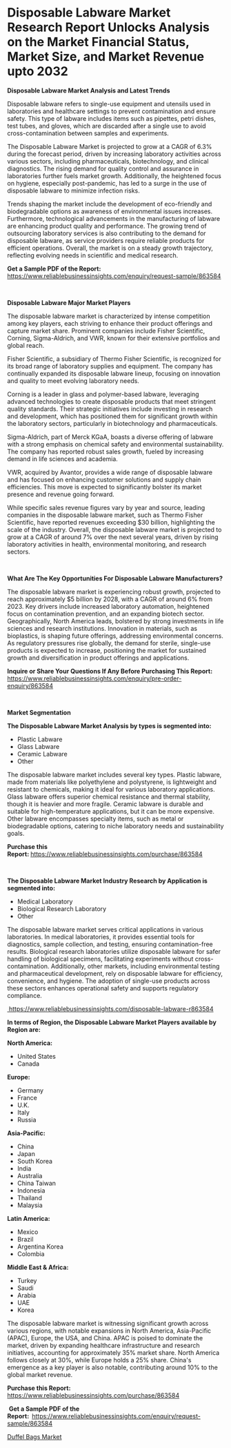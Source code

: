 <p><h1>Disposable Labware Market Research Report Unlocks Analysis on the Market Financial Status, Market Size, and Market Revenue upto 2032</h1></p><p><strong>Disposable Labware Market Analysis and Latest Trends</strong></p>
<p><p>Disposable labware refers to single-use equipment and utensils used in laboratories and healthcare settings to prevent contamination and ensure safety. This type of labware includes items such as pipettes, petri dishes, test tubes, and gloves, which are discarded after a single use to avoid cross-contamination between samples and experiments.</p><p>The Disposable Labware Market is projected to grow at a CAGR of 6.3% during the forecast period, driven by increasing laboratory activities across various sectors, including pharmaceuticals, biotechnology, and clinical diagnostics. The rising demand for quality control and assurance in laboratories further fuels market growth. Additionally, the heightened focus on hygiene, especially post-pandemic, has led to a surge in the use of disposable labware to minimize infection risks.</p><p>Trends shaping the market include the development of eco-friendly and biodegradable options as awareness of environmental issues increases. Furthermore, technological advancements in the manufacturing of labware are enhancing product quality and performance. The growing trend of outsourcing laboratory services is also contributing to the demand for disposable labware, as service providers require reliable products for efficient operations. Overall, the market is on a steady growth trajectory, reflecting evolving needs in scientific and medical research.</p></p>
<p><strong>Get a Sample PDF of the Report:&nbsp;</strong> <a href="https://www.reliablebusinessinsights.com/enquiry/request-sample/863584?utm_campaign=3106&utm_medium=2&utm_source=Github&utm_content=ia&utm_term=05042025&utm_id=disposable-labware">https://www.reliablebusinessinsights.com/enquiry/request-sample/863584</a></p>
<p>&nbsp;</p>
<p><strong>Disposable Labware Major Market Players</strong></p>
<p><p>The disposable labware market is characterized by intense competition among key players, each striving to enhance their product offerings and capture market share. Prominent companies include Fisher Scientific, Corning, Sigma-Aldrich, and VWR, known for their extensive portfolios and global reach.</p><p>Fisher Scientific, a subsidiary of Thermo Fisher Scientific, is recognized for its broad range of laboratory supplies and equipment. The company has continually expanded its disposable labware lineup, focusing on innovation and quality to meet evolving laboratory needs.</p><p>Corning is a leader in glass and polymer-based labware, leveraging advanced technologies to create disposable products that meet stringent quality standards. Their strategic initiatives include investing in research and development, which has positioned them for significant growth within the laboratory sectors, particularly in biotechnology and pharmaceuticals.</p><p>Sigma-Aldrich, part of Merck KGaA, boasts a diverse offering of labware with a strong emphasis on chemical safety and environmental sustainability. The company has reported robust sales growth, fueled by increasing demand in life sciences and academia.</p><p>VWR, acquired by Avantor, provides a wide range of disposable labware and has focused on enhancing customer solutions and supply chain efficiencies. This move is expected to significantly bolster its market presence and revenue going forward.</p><p>While specific sales revenue figures vary by year and source, leading companies in the disposable labware market, such as Thermo Fisher Scientific, have reported revenues exceeding $30 billion, highlighting the scale of the industry. Overall, the disposable labware market is projected to grow at a CAGR of around 7% over the next several years, driven by rising laboratory activities in health, environmental monitoring, and research sectors.</p></p>
<p>&nbsp;</p>
<p><strong>What Are The Key Opportunities For Disposable Labware Manufacturers?</strong></p>
<p><p>The disposable labware market is experiencing robust growth, projected to reach approximately $5 billion by 2028, with a CAGR of around 6% from 2023. Key drivers include increased laboratory automation, heightened focus on contamination prevention, and an expanding biotech sector. Geographically, North America leads, bolstered by strong investments in life sciences and research institutions. Innovation in materials, such as bioplastics, is shaping future offerings, addressing environmental concerns. As regulatory pressures rise globally, the demand for sterile, single-use products is expected to increase, positioning the market for sustained growth and diversification in product offerings and applications.</p></p>
<p><strong>Inquire or Share Your Questions If Any Before Purchasing This Report:</strong> <a href="https://www.reliablebusinessinsights.com/enquiry/pre-order-enquiry/863584?utm_campaign=3106&utm_medium=2&utm_source=Github&utm_content=ia&utm_term=05042025&utm_id=disposable-labware">https://www.reliablebusinessinsights.com/enquiry/pre-order-enquiry/863584</a></p>
<p>&nbsp;</p>
<p><strong>Market Segmentation</strong></p>
<p><strong>The Disposable Labware Market Analysis by types is segmented into:</strong></p>
<p><ul><li>Plastic Labware</li><li>Glass Labware</li><li>Ceramic Labware</li><li>Other</li></ul></p>
<p><p>The disposable labware market includes several key types. Plastic labware, made from materials like polyethylene and polystyrene, is lightweight and resistant to chemicals, making it ideal for various laboratory applications. Glass labware offers superior chemical resistance and thermal stability, though it is heavier and more fragile. Ceramic labware is durable and suitable for high-temperature applications, but it can be more expensive. Other labware encompasses specialty items, such as metal or biodegradable options, catering to niche laboratory needs and sustainability goals.</p></p>
<p><strong>Purchase this Report:&nbsp;</strong><a href="https://www.reliablebusinessinsights.com/purchase/863584?utm_campaign=3106&utm_medium=2&utm_source=Github&utm_content=ia&utm_term=05042025&utm_id=disposable-labware">https://www.reliablebusinessinsights.com/purchase/863584</a></p>
<p>&nbsp;</p>
<p><strong>The Disposable Labware Market Industry Research by Application is segmented into:</strong></p>
<p><ul><li>Medical Laboratory</li><li>Biological Research Laboratory</li><li>Other</li></ul></p>
<p><p>The disposable labware market serves critical applications in various laboratories. In medical laboratories, it provides essential tools for diagnostics, sample collection, and testing, ensuring contamination-free results. Biological research laboratories utilize disposable labware for safer handling of biological specimens, facilitating experiments without cross-contamination. Additionally, other markets, including environmental testing and pharmaceutical development, rely on disposable labware for efficiency, convenience, and hygiene. The adoption of single-use products across these sectors enhances operational safety and supports regulatory compliance.</p></p>
<p><a href="https://www.reliablebusinessinsights.com/disposable-labware-r863584?utm_campaign=3106&utm_medium=2&utm_source=Github&utm_content=ia&utm_term=05042025&utm_id=disposable-labware">&nbsp;https://www.reliablebusinessinsights.com/disposable-labware-r863584</a></p>
<p><strong>In terms of Region, the Disposable Labware Market Players available by Region are:</strong></p>
<p>
    <p> <strong> North America: </strong>
        <ul>
            <li>United States</li>
            <li>Canada</li>
        </ul>
        </p> 
    <p> <strong> Europe: </strong>
        <ul>
            <li>Germany</li>
            <li>France</li>
            <li>U.K.</li>
            <li>Italy</li>
            <li>Russia</li>
        </ul>
        </p> 
    <p> <strong> Asia-Pacific: </strong>
        <ul>
            <li>China</li>
            <li>Japan</li>
            <li>South Korea</li>
            <li>India</li>
            <li>Australia</li>
            <li>China Taiwan</li>
            <li>Indonesia</li>
            <li>Thailand</li>
            <li>Malaysia</li>
        </ul>
        </p> 
    <p> <strong> Latin America: </strong>
        <ul>
            <li>Mexico</li>
            <li>Brazil</li>
            <li>Argentina Korea</li>
            <li>Colombia</li>
        </ul>
        </p> 
    <p> <strong> Middle East & Africa: </strong>
        <ul>
            <li>Turkey</li>
            <li>Saudi</li>
            <li>Arabia</li>
            <li>UAE</li>
            <li>Korea</li>
        </ul>
    </p>
    </p>
<p><p>The disposable labware market is witnessing significant growth across various regions, with notable expansions in North America, Asia-Pacific (APAC), Europe, the USA, and China. APAC is poised to dominate the market, driven by expanding healthcare infrastructure and research initiatives, accounting for approximately 35% market share. North America follows closely at 30%, while Europe holds a 25% share. China's emergence as a key player is also notable, contributing around 10% to the global market revenue.</p></p>
<p><strong>Purchase this Report: </strong><a href="https://www.reliablebusinessinsights.com/purchase/863584?utm_campaign=3106&utm_medium=2&utm_source=Github&utm_content=ia&utm_term=05042025&utm_id=disposable-labware">https://www.reliablebusinessinsights.com/purchase/863584</a></p>
<p>&nbsp;<strong>Get a Sample PDF of the Report:&nbsp;&nbsp;</strong><a href="https://www.reliablebusinessinsights.com/enquiry/request-sample/863584?utm_campaign=3106&utm_medium=2&utm_source=Github&utm_content=ia&utm_term=05042025&utm_id=disposable-labware">https://www.reliablebusinessinsights.com/enquiry/request-sample/863584</a></p>
<p><strong></strong></p>
<p><p><a href="https://github.com/zurubting/Market-Research-Report-List-1/blob/main/duffel-bags-market.md?utm_campaign=3106&utm_medium=2&utm_source=Github&utm_content=ia&utm_term=05042025&utm_id=disposable-labware">Duffel Bags Market</a></p></p>